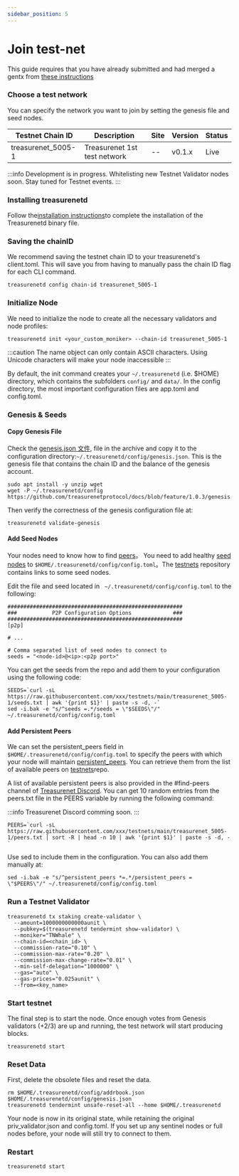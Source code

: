 ```yaml
---
sidebar_position: 5
---
```


# Join test-net

This guide requires that you have already submitted and had merged a gentx from [these instructions](https://docs.treasurenet.io/docs/validators/create-your-gentx)

### Choose a test network

You can specify the network you want to join by setting the genesis file and seed nodes.

| Testnet Chain ID   | Description                  | Site | Version | Status |
| ------------------ | ---------------------------- | ---- | ------- | ------ |
| treasurenet_5005-1 | Treasurenet 1st test network | --   | v0.1.x  | Live   |

:::info
Development is in progress. Whitelisting new Testnet Validator nodes soon. Stay tuned for Testnet events.
:::

### Installing treasurenetd

Follow the[installation instructions](https://docs.treasurenet.io/docs/validators/quickStart/installation)to complete the installation of the Treasurenetd binary file.

### Saving the chainID

We recommend saving the testnet chain ID to your treasurenetd's client.toml. This will save you from having to manually pass the chain ID flag for each CLI command.

```shell
treasurenetd config chain-id treasurenet_5005-1
```

### Initialize Node

We need to initialize the node to create all the necessary validators and node profiles:

```shell
treasurenetd init <your_custom_moniker> --chain-id treasurenet_5005-1
```

:::caution
The name object can only contain ASCII characters. Using Unicode characters will make your node inaccessible
:::

By default, the init command creates your `~/.treasurenetd` (i.e. $HOME) directory, which contains the subfolders `config/` and `data/`. In the config directory, the most important configuration files are app.toml and config.toml.

### Genesis & Seeds

#### Copy Genesis File

Check the [genesis.json 文件](https://docs.treasurenet.io/docs/protocolDevelopers/genesis/), file in the archive and copy it to the configuration directory:`~/.treasurenetd/config/genesis.json`. This is the genesis file that contains the chain ID and the balance of the genesis account.

```shell
sudo apt install -y unzip wget
wget -P ~/.treasurenetd/config https://github.com/treasurenetprotocol/docs/blob/feature/1.0.3/genesis.json
```

Then verify the correctness of the genesis configuration file at:

```shell
treasurenetd validate-genesis
```

#### Add Seed Nodes

Your nodes need to know how to find [peers](https://docs.tendermint.com/v0.34/tendermint-core/using-tendermint.html#peers)。 You need to add healthy [seed nodes](https://docs.tendermint.com/v0.34/tendermint-core/using-tendermint.html#peers) to `$HOME/.treasurenetd/config/config.toml`。The [testnets](https://github.com/treasurenetprotocol/docs/blob/feature/1.0.3/peer.txt) repository contains links to some seed nodes.

Edit the file and seed located in ` ~/.treasurenetd/config/config.toml` to the following:

```shell
#######################################################
###           P2P Configuration Options             ###
#######################################################
[p2p]

# ...

# Comma separated list of seed nodes to connect to
seeds = "<node-id>@<ip>:<p2p port>"
```

You can get the seeds from the repo and add them to your configuration using the following code:

```shell
SEEDS=`curl -sL https://raw.githubusercontent.com/xxx/testnets/main/treasurenet_5005-1/seeds.txt | awk '{print $1}' | paste -s -d, -`
sed -i.bak -e "s/^seeds =.*/seeds = \"$SEEDS\"/" ~/.treasurenetd/config/config.toml
```

#### Add Persistent Peers

We can set the persistent_peers field in `$HOME/.treasurenetd/config/config.toml` to specify the peers with which your node will maintain [persistent_peers](https://docs.tendermint.com/v0.34/tendermint-core/using-tendermint.html#Persistent-Peer). You can retrieve them from the list of available peers on [testnets](https://)repo.

A list of available persistent peers is also provided in the #find-peers channel of
[Treasurenet Discord](https://). You can get 10 random entries from the peers.txt file in the PEERS variable by running the following command:

:::info
Treasurenet Discord comming soon.
:::

```shell
PEERS=`curl -sL https://raw.githubusercontent.com/xxx/testnets/main/treasurenet_5005-1/peers.txt | sort -R | head -n 10 | awk '{print $1}' | paste -s -d, -`

```

Use sed to include them in the configuration. You can also add them manually at:

```shell
sed -i.bak -e "s/^persistent_peers *=.*/persistent_peers = \"$PEERS\"/" ~/.treasurenetd/config/config.toml
```

### Run a Testnet Validator

```shell
treasurenetd tx staking create-validator \
  --amount=1000000000000aunit \
  --pubkey=$(treasurenetd tendermint show-validator) \
  --moniker="TNWhale" \
  --chain-id=<chain_id> \
  --commission-rate="0.10" \
  --commission-max-rate="0.20" \
  --commission-max-change-rate="0.01" \
  --min-self-delegation="1000000" \
  --gas="auto" \
  --gas-prices="0.025aunit" \
  --from=<key_name>
```

### Start testnet

The final step is to start the node. Once enough votes from Genesis validators (+2/3) are up and running, the test network will start producing blocks.

```shell
treasurenetd start
```

### Reset Data

First, delete the obsolete files and reset the data.

```shell
rm $HOME/.treasurenetd/config/addrbook.json $HOME/.treasurenetd/config/genesis.json
treasurenetd tendermint unsafe-reset-all --home $HOME/.treasurenetd
```

Your node is now in its original state, while retaining the original priv_validator.json and config.toml. If you set up any sentinel nodes or full nodes before, your node will still try to connect to them.

### Restart

```shell
treasurenetd start
```
